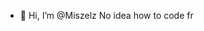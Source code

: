 - 👋 Hi, I’m @Miszelz
No idea how to code fr

<!---
Miszelz/Miszelz is a ✨ special ✨ repository because its `README.md` (this file) appears on your GitHub profile.
You can click the Preview link to take a look at your changes.
--->
